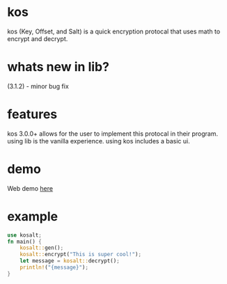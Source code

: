 # kos
kos (Key, Offset, and Salt) is a quick encryption protocal that uses math to encrypt and decrypt.
# whats new in lib?
(3.1.2) - minor bug fix
# features
kos 3.0.0+ allows for the user to implement this protocal in their program.
using lib is the vanilla experience.
using kos includes a basic ui.
# demo
Web demo [here](https://replit.com/@EliThrash/kos)
# example
```rust
use kosalt;
fn main() {
    kosalt::gen();
    kosalt::encrypt("This is super cool!");
    let message = kosalt::decrypt();
    println!("{message}");
}
```
